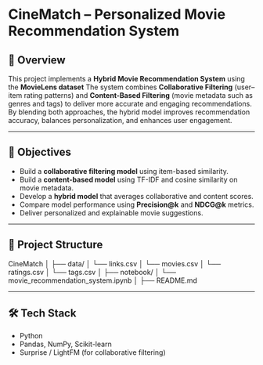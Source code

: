 # CineMatch – Personalized Movie Recommendation System

## 📌 Overview  
This project implements a **Hybrid Movie Recommendation System** using the **MovieLens dataset**
The system combines **Collaborative Filtering** (user–item rating patterns) and **Content-Based Filtering** (movie metadata such as genres and tags) to deliver more accurate and engaging recommendations.  
By blending both approaches, the hybrid model improves recommendation accuracy, balances personalization, and enhances user engagement.  

---

## 🎯 Objectives  
- Build a **collaborative filtering model** using item-based similarity.  
- Build a **content-based model** using TF-IDF and cosine similarity on movie metadata.  
- Develop a **hybrid model** that averages collaborative and content scores.  
- Compare model performance using **Precision@k** and **NDCG@k** metrics.  
- Deliver personalized and explainable movie suggestions.

---

## 📂 Project Structure
CineMatch
│
├── data/
│ └── links.csv
│ └── movies.csv
│ └── ratings.csv
│ └── tags.csv
│
├── notebook/
│ └── movie_recommendation_system.ipynb
│
├── README.md

---

## 🛠 Tech Stack
- Python
- Pandas, NumPy, Scikit-learn
- Surprise / LightFM (for collaborative filtering)